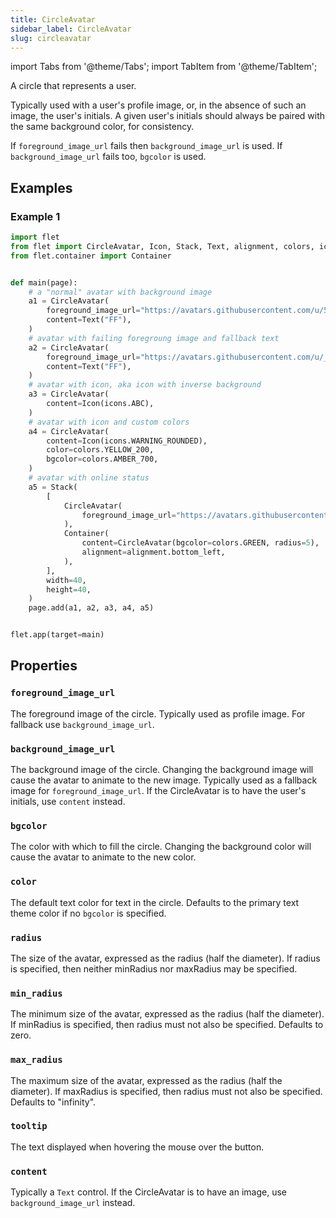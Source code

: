 ```yaml
---
title: CircleAvatar
sidebar_label: CircleAvatar
slug: circleavatar
---
```


import Tabs from '@theme/Tabs';
import TabItem from '@theme/TabItem';

A circle that represents a user.

Typically used with a user's profile image, or, in the absence of such an image, the user's initials. A given user's initials should always be paired with the same background color, for consistency.

If `foreground_image_url` fails then `background_image_url` is used. If `background_image_url` fails too, `bgcolor` is used.

## Examples

### Example 1

<Tabs groupId="language">
  <TabItem value="python" label="Python" default>

```python
import flet
from flet import CircleAvatar, Icon, Stack, Text, alignment, colors, icons
from flet.container import Container


def main(page):
    # a "normal" avatar with background image
    a1 = CircleAvatar(
        foreground_image_url="https://avatars.githubusercontent.com/u/5041459?s=88&v=4",
        content=Text("FF"),
    )
    # avatar with failing foregroung image and fallback text
    a2 = CircleAvatar(
        foreground_image_url="https://avatars.githubusercontent.com/u/_5041459?s=88&v=4",
        content=Text("FF"),
    )
    # avatar with icon, aka icon with inverse background
    a3 = CircleAvatar(
        content=Icon(icons.ABC),
    )
    # avatar with icon and custom colors
    a4 = CircleAvatar(
        content=Icon(icons.WARNING_ROUNDED),
        color=colors.YELLOW_200,
        bgcolor=colors.AMBER_700,
    )
    # avatar with online status
    a5 = Stack(
        [
            CircleAvatar(
                foreground_image_url="https://avatars.githubusercontent.com/u/5041459?s=88&v=4"
            ),
            Container(
                content=CircleAvatar(bgcolor=colors.GREEN, radius=5),
                alignment=alignment.bottom_left,
            ),
        ],
        width=40,
        height=40,
    )
    page.add(a1, a2, a3, a4, a5)


flet.app(target=main)
```
  </TabItem>
</Tabs>

## Properties

### `foreground_image_url`

The foreground image of the circle. Typically used as profile image. For fallback use `background_image_url`.

### `background_image_url`

The background image of the circle. Changing the background image will cause the avatar to animate to the new image. Typically used as a fallback image for `foreground_image_url`. If the CircleAvatar is to have the user's initials, use `content` instead.

### `bgcolor`

The color with which to fill the circle. Changing the background color will cause the avatar to animate to the new color.

### `color`

The default text color for text in the circle. Defaults to the primary text theme color if no `bgcolor` is specified.

### `radius`

The size of the avatar, expressed as the radius (half the diameter). If radius is specified, then neither minRadius nor maxRadius may be specified.

### `min_radius`

The minimum size of the avatar, expressed as the radius (half the diameter). If minRadius is specified, then radius must not also be specified. Defaults to zero.

### `max_radius`

The maximum size of the avatar, expressed as the radius (half the diameter). If maxRadius is specified, then radius must not also be specified. Defaults to "infinity".

### `tooltip`

The text displayed when hovering the mouse over the button.

### `content`

Typically a `Text` control. If the CircleAvatar is to have an image, use `background_image_url` instead.